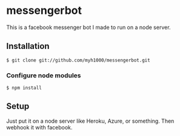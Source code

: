 # messengerbot

This is a facebook messenger bot I made to run on a node server.

## Installation

```
$ git clone git://github.com/myh1000/messengerbot.git
```

### Configure node modules

```
$ npm install
```

## Setup

Just put it on a node server like Heroku, Azure, or something. Then webhook it with facebook.
